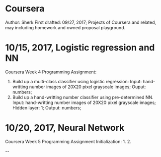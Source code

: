 # Coursera
Author: Sherk
First drafted: 09/27, 2017; 
Projects of Coursera and related, may including homework and owned proposal playground. 

# 10/15, 2017, Logistic regression and NN
Coursera Week 4 Programming Assignment: 
 1. Build up a multi-class classifier using logistic regression: 
    Input: hand-writting number images of 20X20 pixel grayscale images; 
    Ouput: numbers; 
 2. Build up a hand-writting number classifier using pre-determined NN. 
    Input: hand-writting number images of 20X20 pixel grayscale images; 
    Hidden layer: 1; 
    Output: numbers; 

# 10/20, 2017, Neural Network
Coursera Week 5 Programming Assignment Initialization: 
  1. 
  2. 

--
